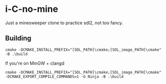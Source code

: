# i-C-no-mine
Just a minesweeper clone to practice sdl2, not too fancy.

## Building
```
cmake -DCMAKE_INSTALL_PREFIX="[SDL_PATH]\cmake;[SDL_image_PATH]\cmake" -B .\build
```
If you're on MinGW + clangd
```
cmake -DCMAKE_INSTALL_PREFIX="[SDL_PATH]\cmake;[SDL_image_PATH]\cmake" -DCMAKE_EXPORT_COMPILE_COMMANDS=1 -G Ninja -B .\build
```

